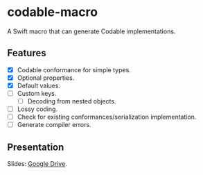 # codable-macro
A Swift macro that can generate Codable implementations.

## Features
- [x] Codable conformance for simple types.
- [x] Optional properties.
- [x] Default values.
- [ ] Custom keys.
  - [ ] Decoding from nested objects.
- [ ] Lossy coding.
- [ ] Check for existing conformances/serialization implementation.
- [ ] Generate compiler errors.

## Presentation

Slides: [Google Drive](https://docs.google.com/presentation/d/1-EQn6Z9Ubsl1t7bsHnAMMdJYyqXugzQoiezBZo7DzX4/edit?usp=share_link).
